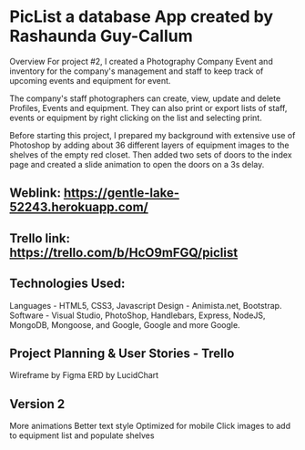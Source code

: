 
# PicList a database App created by Rashaunda Guy-Callum

Overview For project #2, I created a Photography Company Event and inventory for the company's management and staff to keep track of upcoming events and equipment for event. 

The company's staff photographers can create, view, update and delete Profiles, Events and equipment. They can also print or export lists of staff, events or equipment by right clicking on the list and selecting print.

Before starting this project, I prepared my background with extensive use of Photoshop by adding about 36 different layers of equipment images to the shelves of the empty red closet. Then added two sets of doors to the index page and created a slide animation to open the doors on a 3s delay.

## Weblink: https://gentle-lake-52243.herokuapp.com/



## Trello link: https://trello.com/b/HcO9mFGQ/piclist

## Technologies Used:
Languages - HTML5, CSS3, Javascript
Design - Animista.net, Bootstrap.
Software - Visual Studio, PhotoShop, Handlebars, Express, NodeJS, MongoDB, Mongoose, and Google, Google and more Google.

## Project Planning & User Stories - Trello
Wireframe by Figma
ERD by LucidChart

## Version 2
More animations
Better text style
Optimized for mobile
Click images to add to equipment list and populate shelves



